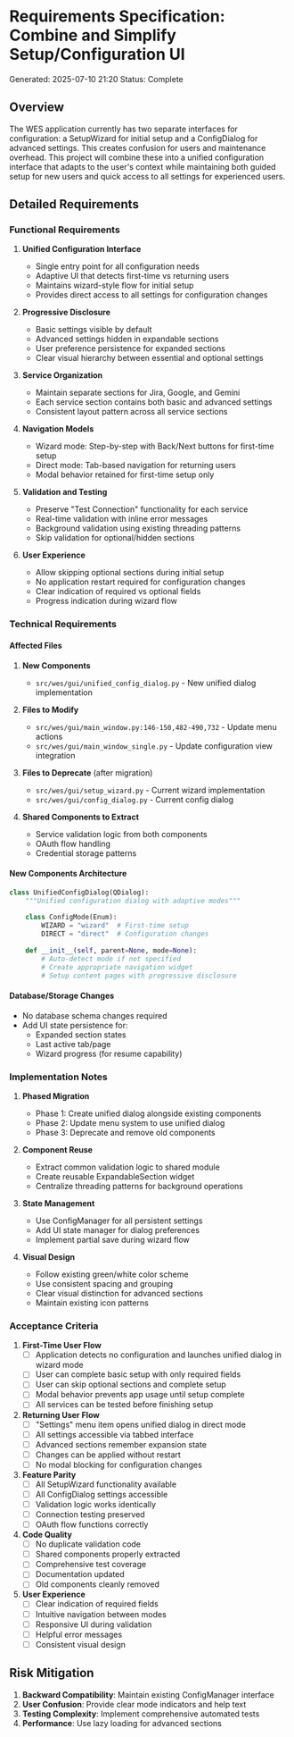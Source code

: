 # Requirements Specification: Combine and Simplify Setup/Configuration UI

Generated: 2025-07-10 21:20
Status: Complete

## Overview

The WES application currently has two separate interfaces for configuration: a SetupWizard for initial setup and a ConfigDialog for advanced settings. This creates confusion for users and maintenance overhead. This project will combine these into a unified configuration interface that adapts to the user's context while maintaining both guided setup for new users and quick access to all settings for experienced users.

## Detailed Requirements

### Functional Requirements

1. **Unified Configuration Interface**
   - Single entry point for all configuration needs
   - Adaptive UI that detects first-time vs returning users
   - Maintains wizard-style flow for initial setup
   - Provides direct access to all settings for configuration changes

2. **Progressive Disclosure**
   - Basic settings visible by default
   - Advanced settings hidden in expandable sections
   - User preference persistence for expanded sections
   - Clear visual hierarchy between essential and optional settings

3. **Service Organization**
   - Maintain separate sections for Jira, Google, and Gemini
   - Each service section contains both basic and advanced settings
   - Consistent layout pattern across all service sections

4. **Navigation Models**
   - Wizard mode: Step-by-step with Back/Next buttons for first-time setup
   - Direct mode: Tab-based navigation for returning users
   - Modal behavior retained for first-time setup only

5. **Validation and Testing**
   - Preserve "Test Connection" functionality for each service
   - Real-time validation with inline error messages
   - Background validation using existing threading patterns
   - Skip validation for optional/hidden sections

6. **User Experience**
   - Allow skipping optional sections during initial setup
   - No application restart required for configuration changes
   - Clear indication of required vs optional fields
   - Progress indication during wizard flow

### Technical Requirements

#### Affected Files
1. **New Components**
   - `src/wes/gui/unified_config_dialog.py` - New unified dialog implementation

2. **Files to Modify**
   - `src/wes/gui/main_window.py:146-150,482-490,732` - Update menu actions
   - `src/wes/gui/main_window_single.py` - Update configuration view integration

3. **Files to Deprecate** (after migration)
   - `src/wes/gui/setup_wizard.py` - Current wizard implementation
   - `src/wes/gui/config_dialog.py` - Current config dialog

4. **Shared Components to Extract**
   - Service validation logic from both components
   - OAuth flow handling
   - Credential storage patterns

#### New Components Architecture
```python
class UnifiedConfigDialog(QDialog):
    """Unified configuration dialog with adaptive modes"""
    
    class ConfigMode(Enum):
        WIZARD = "wizard"  # First-time setup
        DIRECT = "direct"  # Configuration changes
    
    def __init__(self, parent=None, mode=None):
        # Auto-detect mode if not specified
        # Create appropriate navigation widget
        # Setup content pages with progressive disclosure
```

#### Database/Storage Changes
- No database schema changes required
- Add UI state persistence for:
  - Expanded section states
  - Last active tab/page
  - Wizard progress (for resume capability)

### Implementation Notes

1. **Phased Migration**
   - Phase 1: Create unified dialog alongside existing components
   - Phase 2: Update menu system to use unified dialog
   - Phase 3: Deprecate and remove old components

2. **Component Reuse**
   - Extract common validation logic to shared module
   - Create reusable ExpandableSection widget
   - Centralize threading patterns for background operations

3. **State Management**
   - Use ConfigManager for all persistent settings
   - Add UI state manager for dialog preferences
   - Implement partial save during wizard flow

4. **Visual Design**
   - Follow existing green/white color scheme
   - Use consistent spacing and grouping
   - Clear visual distinction for advanced sections
   - Maintain existing icon patterns

### Acceptance Criteria

1. **First-Time User Flow**
   - [ ] Application detects no configuration and launches unified dialog in wizard mode
   - [ ] User can complete basic setup with only required fields
   - [ ] User can skip optional sections and complete setup
   - [ ] Modal behavior prevents app usage until setup complete
   - [ ] All services can be tested before finishing setup

2. **Returning User Flow**
   - [ ] "Settings" menu item opens unified dialog in direct mode
   - [ ] All settings accessible via tabbed interface
   - [ ] Advanced sections remember expansion state
   - [ ] Changes can be applied without restart
   - [ ] No modal blocking for configuration changes

3. **Feature Parity**
   - [ ] All SetupWizard functionality available
   - [ ] All ConfigDialog settings accessible
   - [ ] Validation logic works identically
   - [ ] Connection testing preserved
   - [ ] OAuth flow functions correctly

4. **Code Quality**
   - [ ] No duplicate validation code
   - [ ] Shared components properly extracted
   - [ ] Comprehensive test coverage
   - [ ] Documentation updated
   - [ ] Old components cleanly removed

5. **User Experience**
   - [ ] Clear indication of required fields
   - [ ] Intuitive navigation between modes
   - [ ] Responsive UI during validation
   - [ ] Helpful error messages
   - [ ] Consistent visual design

## Risk Mitigation

1. **Backward Compatibility**: Maintain existing ConfigManager interface
2. **User Confusion**: Provide clear mode indicators and help text
3. **Testing Complexity**: Implement comprehensive automated tests
4. **Performance**: Use lazy loading for advanced sections